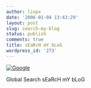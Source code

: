 ```yaml
---
author: linpx
date: '2006-01-04 13:43:29'
layout: post
slug: search-my-blog
status: publish
comments: true
title: sEaRcH mY bLoG
wordpress_id: '273'
---
```


  
  
[
![Google](http://www.google.com/logos/Logo_40wht.gif)](http://www.google.com/)

Global Search sEaRcH mY bLoG

